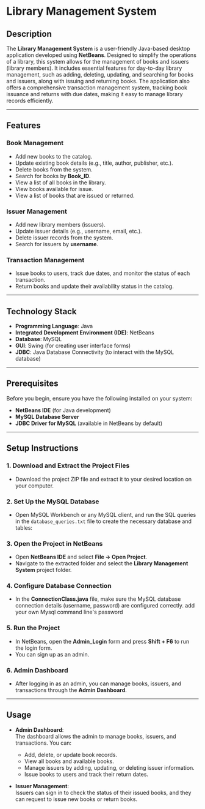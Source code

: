 # Library Management System  

## Description  
The **Library Management System** is a user-friendly Java-based desktop application developed using **NetBeans**. Designed to simplify the operations of a library, this system allows for the management of books and issuers (library members). It includes essential features for day-to-day library management, such as adding, deleting, updating, and searching for books and issuers, along with issuing and returning books. The application also offers a comprehensive transaction management system, tracking book issuance and returns with due dates, making it easy to manage library records efficiently.

---

## Features  
### **Book Management**  
- Add new books to the catalog.  
- Update existing book details (e.g., title, author, publisher, etc.).  
- Delete books from the system.  
- Search for books by **Book_ID**.  
- View a list of all books in the library.  
- View books available for issue.  
- View a list of books that are issued or returned.

### **Issuer Management**  
- Add new library members (issuers).  
- Update issuer details (e.g., username, email, etc.).  
- Delete issuer records from the system.  
- Search for issuers by **username**.

### **Transaction Management**  
- Issue books to users, track due dates, and monitor the status of each transaction.  
- Return books and update their availability status in the catalog.

---

## Technology Stack  
- **Programming Language**: Java  
- **Integrated Development Environment (IDE)**: NetBeans  
- **Database**: MySQL  
- **GUI**: Swing (for creating user interface forms)  
- **JDBC**: Java Database Connectivity (to interact with the MySQL database)

---

## Prerequisites  
Before you begin, ensure you have the following installed on your system:

- **NetBeans IDE** (for Java development)
- **MySQL Database Server**
- **JDBC Driver for MySQL** (available in NetBeans by default)

---

## Setup Instructions  

### 1. **Download and Extract the Project Files**  
   - Download the project ZIP file and extract it to your desired location on your computer.

### 2. **Set Up the MySQL Database**  
   - Open MySQL Workbench or any MySQL client, and run the SQL queries in the `database_queries.txt` file to create the necessary database and tables:

### 3. **Open the Project in NetBeans**  
   - Open **NetBeans IDE** and select **File → Open Project**.  
   - Navigate to the extracted folder and select the **Library Management System** project folder.

### 4. **Configure Database Connection**  
   - In the **ConnectionClass.java** file, make sure the MySQL database connection details (username, password) are configured correctly.
     add your own Mysql command line's password
     
### 5. **Run the Project**  
   - In NetBeans, open the **Admin_Login** form and press **Shift + F6** to run the login form.
   - You can sign up as an admin.

### 6. **Admin Dashboard**  
   - After logging in as an admin, you can manage books, issuers, and transactions through the **Admin Dashboard**.
   
---

## Usage  
- **Admin Dashboard**:  
   The dashboard allows the admin to manage books, issuers, and transactions. You can:
   - Add, delete, or update book records.
   - View all books and available books.
   - Manage issuers by adding, updating, or deleting issuer information.
   - Issue books to users and track their return dates.

- **Issuer Management**:  
   Issuers can sign in to check the status of their issued books, and they can request to issue new books or return books.

